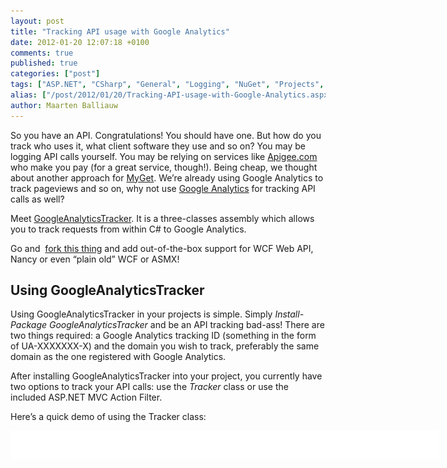 ```yaml
---
layout: post
title: "Tracking API usage with Google Analytics"
date: 2012-01-20 12:07:18 +0100
comments: true
published: true
categories: ["post"]
tags: ["ASP.NET", "CSharp", "General", "Logging", "NuGet", "Projects", "Software"]
alias: ["/post/2012/01/20/Tracking-API-usage-with-Google-Analytics.aspx", "/post/2012/01/20/tracking-api-usage-with-google-analytics.aspx"]
author: Maarten Balliauw
---
```

<p>So you have an API. Congratulations! You should have one. But how do you track who uses it, what client software they use and so on? You may be logging API calls yourself. You may be relying on services like <a href="http://www.apigee.com" target="_blank">Apigee.com</a> who make you pay (for a great service, though!). Being cheap, we thought about another approach for <a href="http://www.myget.org" target="_blank">MyGet</a>. We’re already using Google Analytics to track pageviews and so on, why not use <a href="http://www.google.com/analytics" target="_blank">Google Analytics</a> for tracking API calls as well?</p>  <p>Meet <a href="https://github.com/maartenba/GoogleAnalyticsTracker" target="_blank">GoogleAnalyticsTracker</a>. It is a three-classes assembly which allows you to track requests from within C# to Google Analytics.</p>  <p>Go and&#160; <a href="https://github.com/maartenba/GoogleAnalyticsTracker" target="_blank">fork this thing</a> and add out-of-the-box support for WCF Web API, Nancy or even “plain old” WCF or ASMX!</p>  <h2>Using GoogleAnalyticsTracker</h2>  <p>Using GoogleAnalyticsTracker in your projects is simple. Simply <em>Install-Package GoogleAnalyticsTracker</em> and be an API tracking bad-ass! There are two things required: a Google Analytics tracking ID (something in the form of UA-XXXXXXX-X) and the domain you wish to track, preferably the same domain as the one registered with Google Analytics.</p>  <p>After installing GoogleAnalyticsTracker into your project, you currently have two options to track your API calls: use the <em>Tracker</em> class or use the included ASP.NET MVC Action Filter.</p>  <p>Here’s a quick demo of using the Tracker class:</p>  <div style="padding-bottom: 0px; margin: 0px; padding-left: 0px; padding-right: 0px; display: inline; float: none; padding-top: 0px" id="scid:9D7513F9-C04C-4721-824A-2B34F0212519:4b0c6b0b-22f8-4b47-bd56-b467b085d75a" class="wlWriterEditableSmartContent"><pre style=" width: 686px; height: 46px;background-color:White;overflow: auto;"><div><!--

Code highlighting produced by Actipro CodeHighlighter (freeware)
http://www.CodeHighlighter.com/

--><span style="color: #008080;">1</span> <span style="color: #000000;">Tracker tracker </span><span style="color: #000000;">=</span><span style="color: #000000;"> </span><span style="color: #0000FF;">new</span><span style="color: #000000;"> Tracker(</span><span style="color: #800000;">&quot;</span><span style="color: #800000;">UA-XXXXXX-XX</span><span style="color: #800000;">&quot;</span><span style="color: #000000;">, </span><span style="color: #800000;">&quot;</span><span style="color: #800000;">www.example.org</span><span style="color: #800000;">&quot;</span><span style="color: #000000;">);
</span><span style="color: #008080;">2</span> <span style="color: #000000;">tracker.TrackPageView(</span><span style="color: #800000;">&quot;</span><span style="color: #800000;">My API - Create</span><span style="color: #800000;">&quot;</span><span style="color: #000000;">, </span><span style="color: #800000;">&quot;</span><span style="color: #800000;">api/create</span><span style="color: #800000;">&quot;</span><span style="color: #000000;">);</span></div></pre><!-- Code inserted with Steve Dunn's Windows Live Writer Code Formatter Plugin.  http://dunnhq.com --></div>

<p>Unfortunately, this class has no notion of a web request. This means that if you want to track user agents and user languages, you’ll have to add some more code:</p>

<div style="padding-bottom: 0px; margin: 0px; padding-left: 0px; padding-right: 0px; display: inline; float: none; padding-top: 0px" id="scid:9D7513F9-C04C-4721-824A-2B34F0212519:29162b02-6ee1-4e96-ac85-84eef97b6b55" class="wlWriterEditableSmartContent"><pre style=" width: 686px; height: 134px;background-color:White;overflow: auto;"><div><!--

Code highlighting produced by Actipro CodeHighlighter (freeware)
http://www.CodeHighlighter.com/

--><span style="color: #008080;">1</span> <span style="color: #000000;">Tracker tracker </span><span style="color: #000000;">=</span><span style="color: #000000;"> </span><span style="color: #0000FF;">new</span><span style="color: #000000;"> Tracker(</span><span style="color: #800000;">&quot;</span><span style="color: #800000;">UA-XXXXXX-XX</span><span style="color: #800000;">&quot;</span><span style="color: #000000;">, </span><span style="color: #800000;">&quot;</span><span style="color: #800000;">www.example.org</span><span style="color: #800000;">&quot;</span><span style="color: #000000;">);
</span><span style="color: #008080;">2</span> <span style="color: #000000;">
</span><span style="color: #008080;">3</span> <span style="color: #000000;">var request </span><span style="color: #000000;">=</span><span style="color: #000000;"> HttpContext.Request;
</span><span style="color: #008080;">4</span> <span style="color: #000000;">tracker.Hostname </span><span style="color: #000000;">=</span><span style="color: #000000;"> request.UserHostName;
</span><span style="color: #008080;">5</span> <span style="color: #000000;">tracker.UserAgent </span><span style="color: #000000;">=</span><span style="color: #000000;"> request.UserAgent;
</span><span style="color: #008080;">6</span> <span style="color: #000000;">tracker.Language </span><span style="color: #000000;">=</span><span style="color: #000000;"> request.UserLanguages </span><span style="color: #000000;">!=</span><span style="color: #000000;"> </span><span style="color: #0000FF;">null</span><span style="color: #000000;"> </span><span style="color: #000000;">?</span><span style="color: #000000;"> </span><span style="color: #0000FF;">string</span><span style="color: #000000;">.Join(</span><span style="color: #800000;">&quot;</span><span style="color: #800000;">;</span><span style="color: #800000;">&quot;</span><span style="color: #000000;">, request.UserLanguages) : </span><span style="color: #800000;">&quot;&quot;</span><span style="color: #000000;">;
</span><span style="color: #008080;">7</span> <span style="color: #000000;">
</span><span style="color: #008080;">8</span> <span style="color: #000000;">tracker.TrackPageView(</span><span style="color: #800000;">&quot;</span><span style="color: #800000;">My API - Create</span><span style="color: #800000;">&quot;</span><span style="color: #000000;">, </span><span style="color: #800000;">&quot;</span><span style="color: #800000;">api/create</span><span style="color: #800000;">&quot;</span><span style="color: #000000;">);</span></div></pre><!-- Code inserted with Steve Dunn's Windows Live Writer Code Formatter Plugin.  http://dunnhq.com --></div>

<p>Whaah! No worries though: there’s an extension method which does just that:</p>

<div style="padding-bottom: 0px; margin: 0px; padding-left: 0px; padding-right: 0px; display: inline; float: none; padding-top: 0px" id="scid:9D7513F9-C04C-4721-824A-2B34F0212519:0b0335b0-5435-4e62-812c-aaf2a82ac079" class="wlWriterEditableSmartContent"><pre style=" width: 686px; height: 39px;background-color:White;overflow: auto;"><div><!--

Code highlighting produced by Actipro CodeHighlighter (freeware)
http://www.CodeHighlighter.com/

--><span style="color: #008080;">1</span> <span style="color: #000000;">Tracker tracker </span><span style="color: #000000;">=</span><span style="color: #000000;"> </span><span style="color: #0000FF;">new</span><span style="color: #000000;"> Tracker(</span><span style="color: #800000;">&quot;</span><span style="color: #800000;">UA-XXXXXX-XX</span><span style="color: #800000;">&quot;</span><span style="color: #000000;">, </span><span style="color: #800000;">&quot;</span><span style="color: #800000;">www.example.org</span><span style="color: #800000;">&quot;</span><span style="color: #000000;">);
</span><span style="color: #008080;">2</span> <span style="color: #000000;">tracker.TrackPageView(HttpContext, </span><span style="color: #800000;">&quot;</span><span style="color: #800000;">My API - Create</span><span style="color: #800000;">&quot;</span><span style="color: #000000;">, </span><span style="color: #800000;">&quot;</span><span style="color: #800000;">api/create</span><span style="color: #800000;">&quot;</span><span style="color: #000000;">);</span></div></pre><!-- Code inserted with Steve Dunn's Windows Live Writer Code Formatter Plugin.  http://dunnhq.com --></div>

<p>The sad part is: this code quickly clutters all your action methods. No worries! There’s an <em>ActionFilter</em> for that!</p>

<div style="padding-bottom: 0px; margin: 0px; padding-left: 0px; padding-right: 0px; display: inline; float: none; padding-top: 0px" id="scid:9D7513F9-C04C-4721-824A-2B34F0212519:1c7977ee-390c-463c-8132-6695b6139d03" class="wlWriterEditableSmartContent"><pre style=" width: 686px; height: 141px;background-color:White;overflow: auto;"><div><!--

Code highlighting produced by Actipro CodeHighlighter (freeware)
http://www.CodeHighlighter.com/

--><span style="color: #008080;">1</span> <span style="color: #000000;">[ActionTracking(</span><span style="color: #800000;">&quot;</span><span style="color: #800000;">UA-XXXXXX-XX</span><span style="color: #800000;">&quot;</span><span style="color: #000000;">, </span><span style="color: #800000;">&quot;</span><span style="color: #800000;">www.example.org</span><span style="color: #800000;">&quot;</span><span style="color: #000000;">)]
</span><span style="color: #008080;">2</span> <span style="color: #000000;"></span><span style="color: #0000FF;">public</span><span style="color: #000000;"> </span><span style="color: #0000FF;">class</span><span style="color: #000000;"> ApiController
</span><span style="color: #008080;">3</span> <span style="color: #000000;">    : Controller
</span><span style="color: #008080;">4</span> <span style="color: #000000;">{
</span><span style="color: #008080;">5</span> <span style="color: #000000;">    </span><span style="color: #0000FF;">public</span><span style="color: #000000;"> JsonResult Create()
</span><span style="color: #008080;">6</span> <span style="color: #000000;">    {
</span><span style="color: #008080;">7</span> <span style="color: #000000;">        </span><span style="color: #0000FF;">return</span><span style="color: #000000;"> Json(</span><span style="color: #0000FF;">true</span><span style="color: #000000;">);
</span><span style="color: #008080;">8</span> <span style="color: #000000;">    }
</span><span style="color: #008080;">9</span> <span style="color: #000000;">}</span></div></pre><!-- Code inserted with Steve Dunn's Windows Live Writer Code Formatter Plugin.  http://dunnhq.com --></div>

<p>And what’s better: you can register it globally and optionally filter it to only track specific controllers and actions!</p>

<div style="padding-bottom: 0px; margin: 0px; padding-left: 0px; padding-right: 0px; display: inline; float: none; padding-top: 0px" id="scid:9D7513F9-C04C-4721-824A-2B34F0212519:19ad7680-ec68-45bf-822e-db2232e338c1" class="wlWriterEditableSmartContent"><pre style=" width: 686px; height: 174px;background-color:White;overflow: auto;"><div><!--

Code highlighting produced by Actipro CodeHighlighter (freeware)
http://www.CodeHighlighter.com/

--><span style="color: #008080;"> 1</span> <span style="color: #0000FF;">public</span><span style="color: #000000;"> </span><span style="color: #0000FF;">class</span><span style="color: #000000;"> MvcApplication : System.Web.HttpApplication
</span><span style="color: #008080;"> 2</span> <span style="color: #000000;">{
</span><span style="color: #008080;"> 3</span> <span style="color: #000000;">    </span><span style="color: #0000FF;">public</span><span style="color: #000000;"> </span><span style="color: #0000FF;">static</span><span style="color: #000000;"> </span><span style="color: #0000FF;">void</span><span style="color: #000000;"> RegisterGlobalFilters(GlobalFilterCollection filters)
</span><span style="color: #008080;"> 4</span> <span style="color: #000000;">    {
</span><span style="color: #008080;"> 5</span> <span style="color: #000000;">        filters.Add(</span><span style="color: #0000FF;">new</span><span style="color: #000000;"> HandleErrorAttribute());
</span><span style="color: #008080;"> 6</span> <span style="color: #000000;">        filters.Add(</span><span style="color: #0000FF;">new</span><span style="color: #000000;"> ActionTrackingAttribute(
</span><span style="color: #008080;"> 7</span> <span style="color: #000000;">            </span><span style="color: #800000;">&quot;</span><span style="color: #800000;">UA-XXXXXX-XX</span><span style="color: #800000;">&quot;</span><span style="color: #000000;">, </span><span style="color: #800000;">&quot;</span><span style="color: #800000;">www.example.org</span><span style="color: #800000;">&quot;</span><span style="color: #000000;">,
</span><span style="color: #008080;"> 8</span> <span style="color: #000000;">            action </span><span style="color: #000000;">=&gt;</span><span style="color: #000000;"> action.ControllerDescriptor.ControllerName </span><span style="color: #000000;">==</span><span style="color: #000000;"> </span><span style="color: #800000;">&quot;</span><span style="color: #800000;">Api</span><span style="color: #800000;">&quot;</span><span style="color: #000000;">)
</span><span style="color: #008080;"> 9</span> <span style="color: #000000;">        );
</span><span style="color: #008080;">10</span> <span style="color: #000000;">    }
</span><span style="color: #008080;">11</span> <span style="color: #000000;">}</span></div></pre><!-- Code inserted with Steve Dunn's Windows Live Writer Code Formatter Plugin.  http://dunnhq.com --></div>

<p>And here’s what it could look like (we’re only tracking for the second day now…):</p>

<p><a href="/images/image_165.png"><img style="background-image: none; border-bottom: 0px; border-left: 0px; padding-left: 0px; padding-right: 0px; display: block; float: none; margin-left: auto; border-top: 0px; margin-right: auto; border-right: 0px; padding-top: 0px" title="WCF Web API analytics google" border="0" alt="WCF Web API analytics google" src="/images/image_thumb_132.png" width="484" height="284" /></a></p>

<p>We even have stats about the versions of the NuGet Command Line used to access our API!</p>

<p><a href="/images/image_166.png"><img style="background-image: none; border-bottom: 0px; border-left: 0px; padding-left: 0px; padding-right: 0px; display: block; float: none; margin-left: auto; border-top: 0px; margin-right: auto; border-right: 0px; padding-top: 0px" title="NuGet API tracking Google" border="0" alt="NuGet API tracking Google" src="/images/image_thumb_133.png" width="484" height="284" /></a></p>

<p>Enjoy! And <a href="https://github.com/maartenba/GoogleAnalyticsTracker" target="_blank">fork this thing</a> and add out-of-the-box support for WCF Web API, Nancy or even “plain old” WCF or ASMX!</p>

{% include imported_disclaimer.html %}

